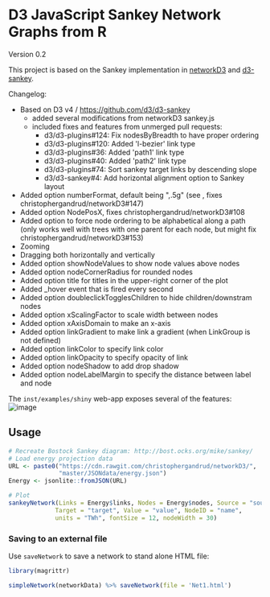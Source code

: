 # D3 JavaScript Sankey Network Graphs from R

Version 0.2

This project is based on the Sankey implementation in [networkD3](https://github.com/christophergandrud/networkD3) and [d3-sankey](https://github.com/d3/d3-sankey).  

Changelog:
 - Based on D3 v4 / https://github.com/d3/d3-sankey 
     - added several modifications from networkD3 sankey.js 
     - included fixes and features from unmerged pull requests:
       - d3/d3-plugins#124: Fix nodesByBreadth to have proper ordering
       - d3/d3-plugins#120: Added 'l-bezier' link type
       - d3/d3-plugins#36: Added 'path1' link type
       - d3/d3-plugins#40: Added 'path2' link type
       - d3/d3-plugins#74: Sort sankey target links by descending slope
       - d3/d3-sankey#4: Add horizontal alignment option to Sankey layout
 - Added option numberFormat, default being ",.5g" (see , fixes christophergandrud/networkD3#147)
 - Added option NodePosX, fixes christophergandrud/networkD3#108 
 - Added option to force node ordering to be alphabetical along a path (only works well with trees with one parent for each node, but might fix christophergandrud/networkD3#153)
 - Zooming
 - Dragging both horizontally and vertically
 - Added option showNodeValues to show node values above nodes
 - Added option nodeCornerRadius for rounded nodes
 - Added option title for titles in the upper-right corner of the plot
 - Added <sankey id>_hover event that is fired every second
 - Added option doubleclickTogglesChildren to hide children/downstram
    nodes
 - Added option xScalingFactor to scale width between nodes
 - Added option xAxisDomain to make an x-axis
 - Added option linkGradient to make link a gradient (when LinkGroup is not defined)
 - Added option linkColor to specify link color
 - Added option linkOpacity to specify opacity of link
 - Added option nodeShadow to add drop shadow
 - Added option nodeLabelMargin to specify the distance between label and node




The `inst/examples/shiny` web-app exposes several of the features:
![image](https://cloud.githubusercontent.com/assets/516060/19533346/5af9a822-960d-11e6-984c-333d20f2451f.png)
 
## Usage

```R
# Recreate Bostock Sankey diagram: http://bost.ocks.org/mike/sankey/
# Load energy projection data
URL <- paste0("https://cdn.rawgit.com/christophergandrud/networkD3/",
              "master/JSONdata/energy.json")
Energy <- jsonlite::fromJSON(URL)

# Plot
sankeyNetwork(Links = Energy$links, Nodes = Energy$nodes, Source = "source",
             Target = "target", Value = "value", NodeID = "name",
             units = "TWh", fontSize = 12, nodeWidth = 30)
```

### Saving to an external file

Use `saveNetwork` to save a network to stand alone HTML file:

```R
library(magrittr)

simpleNetwork(networkData) %>% saveNetwork(file = 'Net1.html')
```
